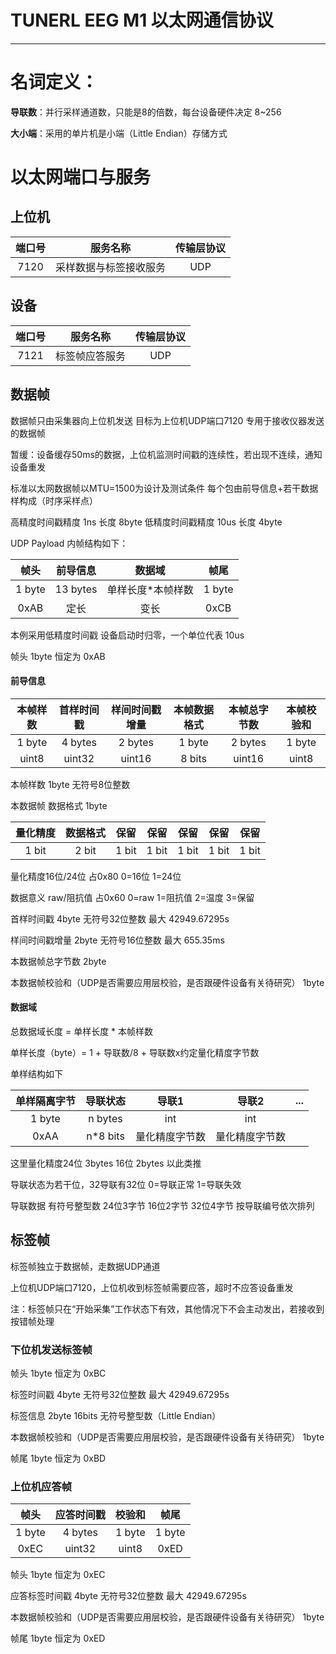 # TUNERL EEG M1 以太网通信协议
----------

# 名词定义：

**导联数**：并行采样通道数，只能是8的倍数，每台设备硬件决定 8~256

**大小端**：采用的单片机是小端（Little Endian）存储方式

# 以太网端口与服务

## 上位机


| 端口号 | 服务名称 | 传输层协议 |
| :----: | :----: | :----: |
| 7120 | 采样数据与标签接收服务 | UDP |


## 设备


| 端口号 | 服务名称 | 传输层协议 |
| :----: | :----: | :----: |
| 7121 | 标签帧应答服务 | UDP |


## 数据帧
数据帧只由采集器向上位机发送
目标为上位机UDP端口7120
专用于接收仪器发送的数据帧

暂缓：设备缓存50ms的数据，上位机监测时间戳的连续性，若出现不连续，通知设备重发

标准以太网数据帧以MTU=1500为设计及测试条件
每个包由前导信息+若干数据样构成（时序采样点）

高精度时间戳精度 1ns  长度 8byte
低精度时间戳精度 10us 长度 4byte 

UDP Payload 内帧结构如下：


| 帧头 | 前导信息 | 数据域 | 帧尾 |
| :----: | :----: | :----: |:----:|
| 1 byte | 13 bytes | 单样长度*本帧样数 |1 byte |
| 0xAB | 定长 | 变长 |0xCB|


本例采用低精度时间戳
设备启动时归零，一个单位代表 10us

帧头
1byte
恒定为 0xAB

#### 前导信息


| 本帧样数| 首样时间戳 | 样间时间戳增量 | 本帧数据格式 |本帧总字节数 | 本帧校验和 |
| :----: | :----: | :----: |:----:|:----:|:----:|
| 1 byte | 4 bytes | 2 bytes |1 byte |2 bytes |1 byte |
| uint8 | uint32 | uint16 | 8 bits | uint16 | uint8 |


本帧样数
1byte
无符号8位整数

本数据帧 数据格式
1byte


| 量化精度| 数据格式 |  保留 | 保留 | 保留 | 保留 | 保留 |
| :----: | :----: | :----: |:----:|:----:|:----:|:----:|
| 1 bit | 2 bit | 1 bit |1 bit | 1 bit | 1 bit |1 bit |


量化精度16位/24位 占0x80 0=16位 1=24位

数据意义 raw/阻抗值 占0x60 0=raw 1=阻抗值 2=温度 3=保留

首样时间戳
4byte
无符号32位整数
最大 42949.67295s

样间时间戳增量
2byte
无符号16位整数
最大 655.35ms

本数据帧总字节数
2byte

本数据帧校验和（UDP是否需要应用层校验，是否跟硬件设备有关待研究）
1byte


#### 数据域

总数据域长度 = 单样长度 * 本帧样数

单样长度（byte）= 1 + 导联数/8 + 导联数x约定量化精度字节数 

单样结构如下


| 单样隔离字节 | 导联状态 | 导联1 | 导联2 | ... |
| :----: | :----: | :----: |:----:|:----:|
| 1 byte | n bytes | int | int |
| 0xAA | n*8 bits | 量化精度字节数 |量化精度字节数|


这里量化精度24位 3bytes 16位 2bytes 以此类推

导联状态为若干位，32导联有32位 0=导联正常 1=导联失效

导联数据 有符号整型数 24位3字节 16位2字节 32位4字节 按导联编号依次排列

## 标签帧

标签帧独立于数据帧，走数据UDP通道

上位机UDP端口7120，上位机收到标签帧需要应答，超时不应答设备重发

注：标签帧只在“开始采集”工作状态下有效，其他情况下不会主动发出，若接收到按错帧处理

### 下位机发送标签帧

帧头
1byte
恒定为 0xBC

标签时间戳
4byte
无符号32位整数
最大 42949.67295s

标签信息
2byte
16bits 无符号整型数（Little Endian）

本数据帧校验和（UDP是否需要应用层校验，是否跟硬件设备有关待研究）
1byte

帧尾
1byte
恒定为 0xBD

### 上位机应答帧


| 帧头 | 应答时间戳 | 校验和 | 帧尾 |
| :----: | :----: | :----: |:----:|
| 1 byte | 4 bytes | 1 byte |1 byte |
| 0xEC | uint32 | uint8 | 0xED |


帧头
1byte
恒定为 0xEC

应答标签时间戳
4byte
无符号32位整数
最大 42949.67295s

本数据帧校验和（UDP是否需要应用层校验，是否跟硬件设备有关待研究）
1byte

帧尾
1byte
恒定为 0xED
